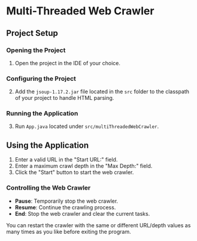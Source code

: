 
# Multi-Threaded Web Crawler

## Project Setup

### Opening the Project
1. Open the project in the IDE of your choice.

### Configuring the Project
2. Add the `jsoup-1.17.2.jar` file located in the `src` folder to the classpath of your project to handle HTML parsing.

### Running the Application
3. Run `App.java` located under `src/multiThreadedWebCrawler`.

## Using the Application
1. Enter a valid URL in the "Start URL:" field.
2. Enter a maximum crawl depth in the "Max Depth:" field.
3. Click the "Start" button to start the web crawler.

### Controlling the Web Crawler
- **Pause**: Temporarily stop the web crawler.
- **Resume**: Continue the crawling process.
- **End**: Stop the web crawler and clear the current tasks.

You can restart the crawler with the same or different URL/depth values as many times as you like before exiting the program.
